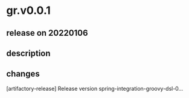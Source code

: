 # gr.v0.0.1

## release on 20220106

## description

## changes

[artifactory-release] Release version spring-integration-groovy-dsl-0…

